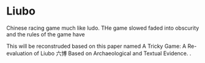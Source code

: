 # Liubo
Chinese racing game much like ludo. THe game slowed faded into obscurity and the rules of the game have 

This will be reconstruded based on this paper named A Tricky Game: A Re-evaluation of Liubo 六博 Based on Archaeological and Textual Evidence.
.
